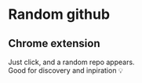 # Random github
## Chrome extension

Just click, and a random repo appears.  
Good for discovery and inpiration 💡
